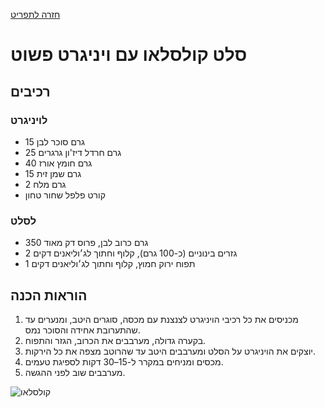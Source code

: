[חזרה לתפריט](../index.MD)

# סלט קולסלאו עם ויניגרט פשוט

## רכיבים

### לויניגרט
- 15 גרם סוכר לבן
- 25 גרם חרדל דיז'ון גרגרים
- 40 גרם חומץ אורז
- 15 גרם שמן זית
- 2 גרם מלח
- קורט פלפל שחור טחון

### לסלט
- 350 גרם כרוב לבן, פרוס דק מאוד
- 2 גזרים בינוניים (כ-100 גרם), קלוף וחתוך לג׳וליאנים דקים
- 1 תפוח ירוק חמוץ, קלוף וחתוך לג׳וליאנים דקים

## הוראות הכנה
1. מכניסים את כל רכיבי הויניגרט לצנצנת עם מכסה, סוגרים היטב, ומנערים עד שהתערובת אחידה והסוכר נמס.
2. בקערה גדולה, מערבבים את הכרוב, הגזר והתפוח.
3. יוצקים את הויניגרט על הסלט ומערבבים היטב עד שהרוטב מצפה את כל הירקות.
4. מכסים ומניחים במקרר ל-15–30 דקות לספיגת טעמים.
5. מערבבים שוב לפני ההגשה.


![קולסלאו](../images/coleslaw.png) 
